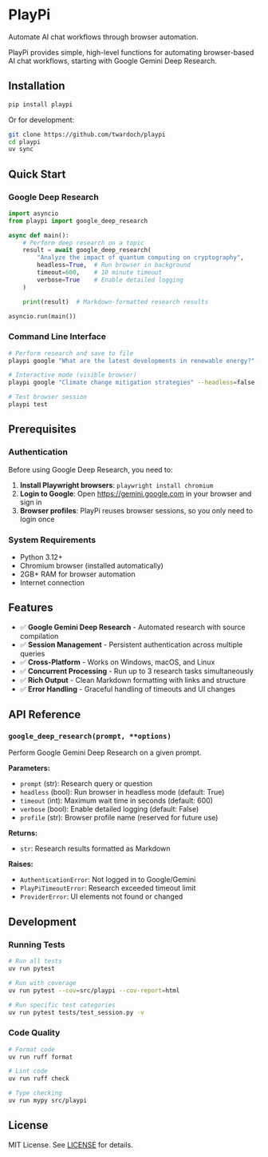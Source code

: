 # PlayPi

Automate AI chat workflows through browser automation.

PlayPi provides simple, high-level functions for automating browser-based AI chat workflows, starting with Google Gemini Deep Research.

## Installation

```bash
pip install playpi
```

Or for development:

```bash
git clone https://github.com/twardoch/playpi
cd playpi
uv sync
```

## Quick Start

### Google Deep Research

```python
import asyncio
from playpi import google_deep_research

async def main():
    # Perform deep research on a topic
    result = await google_deep_research(
        "Analyze the impact of quantum computing on cryptography",
        headless=True,  # Run browser in background
        timeout=600,    # 10 minute timeout
        verbose=True    # Enable detailed logging
    )

    print(result)  # Markdown-formatted research results

asyncio.run(main())
```

### Command Line Interface

```bash
# Perform research and save to file
playpi google "What are the latest developments in renewable energy?" --output research.md

# Interactive mode (visible browser)
playpi google "Climate change mitigation strategies" --headless=false --verbose

# Test browser session
playpi test
```

## Prerequisites

### Authentication

Before using Google Deep Research, you need to:

1. **Install Playwright browsers**: `playwright install chromium`
2. **Login to Google**: Open https://gemini.google.com in your browser and sign in
3. **Browser profiles**: PlayPi reuses browser sessions, so you only need to login once

### System Requirements

- Python 3.12+
- Chromium browser (installed automatically)
- 2GB+ RAM for browser automation
- Internet connection

## Features

- ✅ **Google Gemini Deep Research** - Automated research with source compilation
- ✅ **Session Management** - Persistent authentication across multiple queries
- ✅ **Cross-Platform** - Works on Windows, macOS, and Linux
- ✅ **Concurrent Processing** - Run up to 3 research tasks simultaneously
- ✅ **Rich Output** - Clean Markdown formatting with links and structure
- ✅ **Error Handling** - Graceful handling of timeouts and UI changes

## API Reference

### `google_deep_research(prompt, **options)`

Perform Google Gemini Deep Research on a given prompt.

**Parameters:**
- `prompt` (str): Research query or question
- `headless` (bool): Run browser in headless mode (default: True)
- `timeout` (int): Maximum wait time in seconds (default: 600)
- `verbose` (bool): Enable detailed logging (default: False)
- `profile` (str): Browser profile name (reserved for future use)

**Returns:**
- `str`: Research results formatted as Markdown

**Raises:**
- `AuthenticationError`: Not logged in to Google/Gemini
- `PlayPiTimeoutError`: Research exceeded timeout limit
- `ProviderError`: UI elements not found or changed

## Development

### Running Tests

```bash
# Run all tests
uv run pytest

# Run with coverage
uv run pytest --cov=src/playpi --cov-report=html

# Run specific test categories
uv run pytest tests/test_session.py -v
```

### Code Quality

```bash
# Format code
uv run ruff format

# Lint code
uv run ruff check

# Type checking
uv run mypy src/playpi
```

## License

MIT License. See [LICENSE](LICENSE) for details.